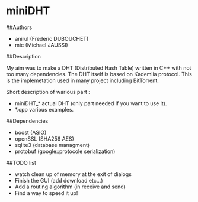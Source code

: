 miniDHT
=======

##Authors

 - anirul (Frederic DUBOUCHET)
 - mic (Michael JAUSSI)

##Description

My aim was to make a DHT (Distributed Hash Table) written in C++ with not too many dependencies. The DHT itself is based on Kademlia protocol. This is the implemetation used in many project including BitTorrent.

Short description of warious part :

 - miniDHT_* actual DHT (only part needed if you want to use it).
 - *.cpp various examples.

##Dependencies

 - boost (ASIO)
 - openSSL (SHA256 AES)
 - sqlite3 (database managment)
 - protobuf (google::protocole serialization)

##TODO list

 - watch clean up of memory at the exit of dialogs
 - Finish the GUI (add download etc...)
 - Add a routing algorithm (in receive and send)
 - Find a way to speed it up!